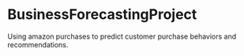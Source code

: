 # BusinessForecastingProject
Using amazon purchases to predict customer purchase behaviors and recommendations.

